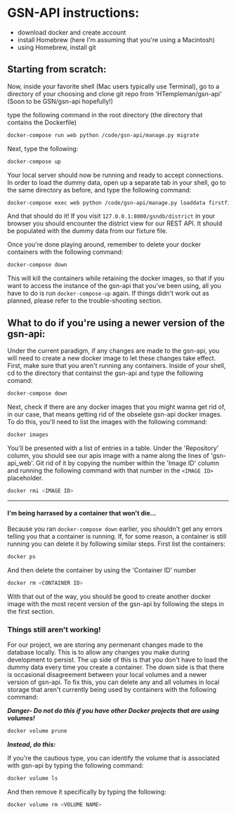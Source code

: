 

# GSN-API instructions:

* download docker and create account
* install Homebrew (here I'm assuming that you're using a Macintosh)
* using Homebrew, install git

## Starting from scratch:
Now, inside your favorite shell (Mac users typically use Terminal), go to a directory of your choosing and clone git repo from 'HTempleman/gsn-api' (Soon to be GSN/gsn-api hopefully!)

type the following command in the root directory (the directory that contains the Dockerfile)

```bash
docker-compose run web python /code/gsn-api/manage.py migrate
```

Next, type the following:

```bash
docker-compose up
```

Your local server should now be running and ready to accept connections. In order to load the dummy data, open up a separate tab in your shell, go to the same directory as before, and type the following command:

```bash
docker-compose exec web python /code/gsn-api/manage.py loaddata firstfixture.json
```


And that should do it! If you visit `127.0.0.1:8000/gsndb/district` in your browser you should encounter the district view for our REST API. It should be populated with the dummy data from our fixture file. 

Once you're done playing around, remember to delete your docker containers with the following command:
```bash
docker-compose down
```

This will kill the containers while retaining the docker images, so that if you want to access the instance of the gsn-api that you've been using, all you have to do is run `docker-compose-up` again.
If things didn't work out as planned, please refer to the trouble-shooting section.

## What to do if you're using a newer version of the gsn-api:
Under the current paradigm, if any changes are made to the gsn-api, you will need to create a new docker image to let these changes take effect. First, make sure that you aren't running any containers. Inside of your shell, cd to the directory that containst the gsn-api and type the following comand:

```bash
docker-compose down
```

Next, check if there are any docker images that you might wanna get rid of, in our case, that means getting rid of the obselete gsn-api docker images. To do this, you'll need to list the images with the following command:
```bash
docker images
```
You'll be presented with a list of entries in a table. Under the 'Repository' column, you should see our apis image with a name along the lines of 'gsn-api_web'. Git rid of it by copying the number within the 'Image ID' column and running the following command with that number in the ```<IMAGE ID>``` placeholder.
```bash
docker rmi <IMAGE ID>
```
___
#### I'm being harrased by a container that won't die...
Because you ran `docker-compose down` earlier, you shouldn't get any errors telling you that a container is running. If, for some reason, a container is still running you can delete it by following similar steps. First list the containers:
```bash
docker ps
```
And then delete the container by using the 'Container ID' number
```bash
docker rm <CONTAINER ID>
```

With that out of the way, you should be good to create another docker image with the most recent version of the gsn-api by following the steps in the first section.

### Things still aren't working!
For our project, we are storing any permenant changes made to the database locally. This is to allow any changes you make during development to persist. The up side of this is that you don't have to load the dummy data every time you create a container. The down side is that there is occasional disagreement between your local volumes and a newer version of gsn-api. To fix this, you can delete any and all volumes in local storage that aren't currently being used by containers with the following command:

**_Danger- Do not do this if you have other Docker projects that are using volumes!_**
```bash
docker volume prune
```
**_Instead, do this:_**

If you're the cautious type, you can identify the volume that is associated with gsn-api by typing the following command:
```bash
docker volume ls
```
And then remove it specifically by typing the following:
```bash
docker volume rm <VOLUME NAME>
```


